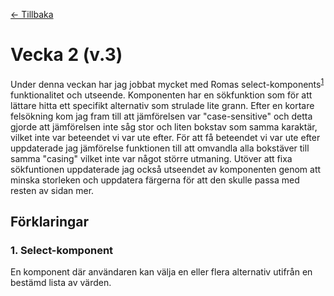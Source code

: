[← Tillbaka](../README.md)

# Vecka 2 (v.3)

Under denna veckan har jag jobbat mycket med Romas select-komponents<sup>[1](#1-select-komponent)</sup> funktionalitet och utseende. Komponenten har en sökfunktion som för att lättare hitta ett specifikt alternativ som strulade lite grann. Efter en kortare felsökning kom jag fram till att jämförelsen var "case-sensitive" och detta gjorde att jämförelsen inte såg stor och liten bokstav som samma karaktär, vilket inte var beteendet vi var ute efter. För att få beteendet vi var ute efter uppdaterade jag jämförelse funktionen till att omvandla alla bokstäver till samma "casing" vilket inte var något större utmaning. Utöver att fixa sökfuntionen uppdaterade jag också utseendet av komponenten genom att minska storleken och uppdatera färgerna för att den skulle passa med resten av sidan mer.



## Förklaringar

### 1. Select-komponent

En komponent där användaren kan välja en eller flera alternativ utifrån en bestämd lista av värden.

